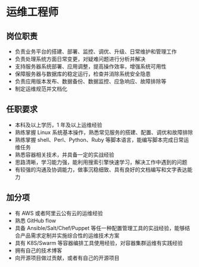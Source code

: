 # 运维工程师

## 岗位职责
- 负责业务平台的搭建、部署、监控、调优、升级、日常维护和管理工作
- 负责处理系统方面日常变更，对疑难问题进行分析并解决
- 支持服务器系统部署、应用调整，提高操作效率，增强系统可用性
- 保障服务器与数据库的稳定运行，检查并消除系统安全隐患
- 负责应用版本发布、数据备份、数据监控、应急响应、故障排除等
- 制定运维规范并文档化

## 任职要求
- 本科及以上学历，1 年及以上运维经验
- 熟练掌握 Linux 系统基本操作，熟悉常见服务的搭建、配置、调优和故障排除
- 熟练掌握 shell、Perl、Python、Ruby 等脚本语言，能编写脚本完成日常运维任务
- 熟悉容器相关技术，并具备一定的实战经验
- 思路清晰，学习能力强，能利用搜索引擎快速学习，解决工作中遇到的问题
- 有较强的沟通及协调能力，做事沉稳细致、具有良好的文档编写和文字表达能力

## 加分项
- 有 AWS 或者阿里云公有云的运维经验
- 熟悉 GitHub flow
- 具备 Ansible/Salt/Chef/Puppet 等任一种配置管理工具的实战经验，能够结合产品需求定制并实施综合性的运维技术方案
- 具有 K8S/Swarm 等容器编排工具使用经验，对容器集群运维有实践经验
- 拥有自己的技术博客
- 向开源项目做过贡献，或者有自己的开源项目
